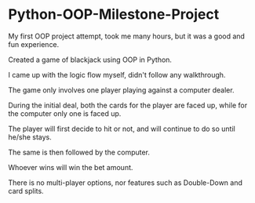 # Python-OOP-Milestone-Project

My first OOP project attempt, took me many hours, but it was a good and fun experience.

Created a game of blackjack using OOP in Python.

I came up with the logic flow myself, didn't follow any walkthrough.

The game only involves one player playing against a computer dealer.

During the initial deal, both the cards for the player are faced up, while for the computer only one is faced up.

The player will first decide to hit or not, and will continue to do so until he/she stays.

The same is then followed by the computer.

Whoever wins will win the bet amount.

There is no multi-player options, nor features such as Double-Down and card splits.
